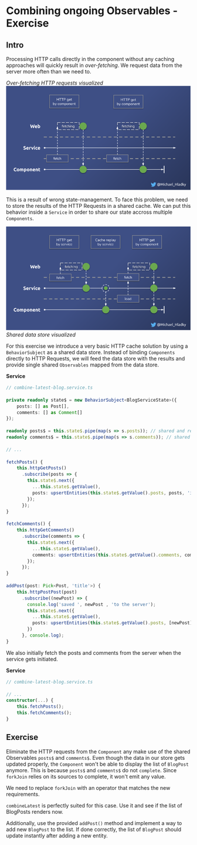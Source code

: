 # Combining ongoing Observables - Exercise

## Intro
Processing HTTP calls directly in the component without any caching approaches will quickly result in _over-fetching_.
We request data from the server more often than we need to.

_Over-fetching HTTP requests visualized_
![](./assets/images/Reactive-architecture-and-ux-patterns_angular_over-fetching_michael-hladky.png)

This is a result of wrong state-management. To face this problem, we need to store the results of the HTTP Requests in
a shared cache. We can put this behavior inside a `Service` in order to share our state accross multiple `Components`.


![Shared data store visualized](./assets/images/Reactive-architecture-and-ux-patterns_angular_http-caching_michael-hladky.png)
_Shared data store visualized_

For this exercise we introduce a very basic HTTP cache solution by using a `BehaviorSubject` as a shared data store. Instead
of binding `Components` directly to HTTP Requests, we will feed the data store with the results and provide
 single shared `Observables` mapped from the data store. 

**Service**
```Typescript
// combine-latest-blog.service.ts

private readonly state$ = new BehaviorSubject<BlogServiceState>({
    posts: [] as Post[],
    comments: [] as Comment[]
}); 

readonly posts$ = this.state$.pipe(map(s => s.posts)); // shared and replayed observable posts
readonly comments$ = this.state$.pipe(map(s => s.comments)); // shared and replayed observable comments

// ...

fetchPosts() {
    this.httpGetPosts()
      .subscribe(posts => {
        this.state$.next({
          ...this.state$.getValue(),
          posts: upsertEntities(this.state$.getValue().posts, posts, 'id')
        });
      });
}

fetchComments() {
    this.httpGetComments()
      .subscribe(comments => {
        this.state$.next({
          ...this.state$.getValue(),
          comments: upsertEntities(this.state$.getValue().comments, comments, 'id')
        });
      });
}

addPost(post: Pick<Post, 'title'>) {
    this.httpPostPost(post)
      .subscribe((newPost) => {
        console.log('saved ', newPost , 'to the server');
        this.state$.next({
          ...this.state$.getValue(),
          posts: upsertEntities(this.state$.getValue().posts, [newPost], 'id')
        })
      }, console.log);
}
```

We also initially fetch the posts and comments from the server when the service gets initiated.

**Service**
```Typescript
// combine-latest-blog.service.ts

// ...
constructor(...) {
    this.fetchPosts();
    this.fetchComments();
}
```

## Exercise

Eliminate the HTTP requests from the `Component` any make use of the shared Observables `posts$` and `comments$`.
Even though the data in our store gets updated properly, the `Component` won't be able to display the list of
`BlogPost` anymore.
This is because `posts$` and `comments$` do not `complete`. Since `forkJoin` relies on its sources to complete, it won't 
emit any value.

We need to replace `forkJoin` with an operator that matches the new requirements. 

`combineLatest` is perfectly suited for this case. 
Use it and see if the list of BlogPosts renders now.

Additionally, use the provided `addPost()` method and implement a way to add new `BlogPost` to the list.
If done correctly, the list of `BlogPost` should update instantly after adding a new entity.





